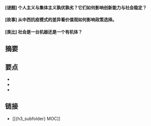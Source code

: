 #### [谜题] 个人主义与集体主义孰优孰劣？它们如何影响创新能力与社会稳定？


#### [故事] 从中西抗疫模式的差异看价值观如何影响政策选择。


#### [类比] 社会是一台机器还是一个有机体？


## 摘要


## 要点

- 
- 
- 

## 链接

- [[{h3_subfolder} MOC]]

